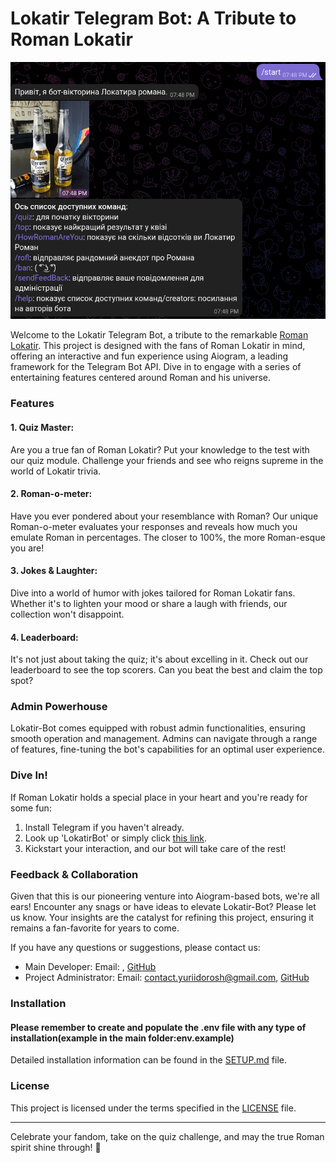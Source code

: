 # Lokatir Telegram Bot: A Tribute to Roman Lokatir

![picture alt](start_command.png)

Welcome to the Lokatir Telegram Bot, a tribute to the remarkable [Roman Lokatir](https://www.instagram.com/lokatirroman/). This project is designed with the fans of Roman Lokatir in mind, offering an interactive and fun experience using Aiogram, a leading framework for the Telegram Bot API. Dive in to engage with a series of entertaining features centered around Roman and his universe.

### Features

#### 1. **Quiz Master**:
Are you a true fan of Roman Lokatir? Put your knowledge to the test with our quiz module. Challenge your friends and see who reigns supreme in the world of Lokatir trivia.

#### 2. **Roman-o-meter**:
Have you ever pondered about your resemblance with Roman? Our unique Roman-o-meter evaluates your responses and reveals how much you emulate Roman in percentages. The closer to 100%, the more Roman-esque you are!

#### 3. **Jokes & Laughter**:
Dive into a world of humor with jokes tailored for Roman Lokatir fans. Whether it's to lighten your mood or share a laugh with friends, our collection won't disappoint.

#### 4. **Leaderboard**:
It's not just about taking the quiz; it's about excelling in it. Check out our leaderboard to see the top scorers. Can you beat the best and claim the top spot?

### Admin Powerhouse
Lokatir-Bot comes equipped with robust admin functionalities, ensuring smooth operation and management. Admins can navigate through a range of features, fine-tuning the bot's capabilities for an optimal user experience.

### Dive In!

If Roman Lokatir holds a special place in your heart and you're ready for some fun:

1. Install Telegram if you haven't already.
2. Look up 'LokatirBot' or simply click [this link](https://t.me/lokatir_bot).
3. Kickstart your interaction, and our bot will take care of the rest!

### Feedback & Collaboration

Given that this is our pioneering venture into Aiogram-based bots, we're all ears! Encounter any snags or have ideas to elevate Lokatir-Bot? Please let us know. Your insights are the catalyst for refining this project, ensuring it remains a fan-favorite for years to come.

If you have any questions or suggestions, please contact us:

- Main Developer: Email: , [GitHub](https://github.com/OleksandrYanchar)
- Project Administrator: Email: contact.yuriidorosh@gmail.com, 
    [GitHub](https://github.com/YuriiDorosh)


### Installation

#### Please remember to create and populate the .env file with any type of installation(example in the main folder:env.example)

Detailed installation information can be found in the [SETUP.md](SETUP.md) file.

### License

This project is licensed under the terms specified in the [LICENSE](LICENSE) file.

---

Celebrate your fandom, take on the quiz challenge, and may the true Roman spirit shine through! 🌟


